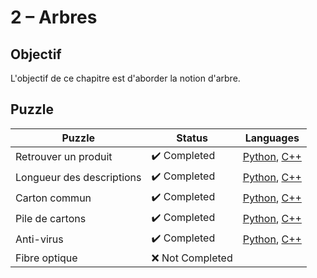 # 2 – Arbres

## Objectif

L'objectif de ce chapitre est d'aborder la notion d'arbre.

## Puzzle

| Puzzle                    | Status                       | Languages                                                                                                |
| ------------------------- | ---------------------------- | -------------------------------------------------------------------------------------------------------- |
| Retrouver un produit      | :heavy_check_mark: Completed | [Python](./1%20-%20Retrouver%20un%20produit.py), [C++](./1%20-%20Retrouver%20un%20produit.cpp)           |
| Longueur des descriptions | :heavy_check_mark: Completed | [Python](./2%20-%20Longueur%20des%20descriptions.py), [C++](./2%20-%20Longueur%20des%20descriptions.cpp) |
| Carton commun             | :heavy_check_mark: Completed | [Python](./3%20-%20Carton%20commum.py), [C++](./3%20-%20Carton%20commum.cpp)                             |
| Pile de cartons           | :heavy_check_mark: Completed | [Python](./4%20-%20Pile%20de%20cartons.py), [C++](./4%20-%20Pile%20de%20cartons.cpp)                     |
| Anti-virus                | :heavy_check_mark: Completed | [Python](./5%20-%20Anti-virus.py), [C++](./5%20-%20Anti-virus.cpp)                                       |
| Fibre optique             | :x: Not Completed            |
